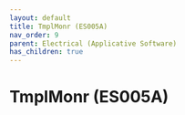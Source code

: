 ```yaml
---
layout: default
title: TmplMonr (ES005A)
nav_order: 9
parent: Electrical (Applicative Software)
has_children: true
---
```

# TmplMonr (ES005A)
